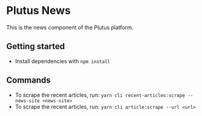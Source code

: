 # Plutus News

This is the news component of the Plutus platform.

## Getting started

- Install dependencies with `npm install`

## Commands

- To scrape the recent articles, run: `yarn cli recent-articles:scrape --news-site <news-site>`
- To scrape the recent articles, run: `yarn cli article:scrape --url <url>`
